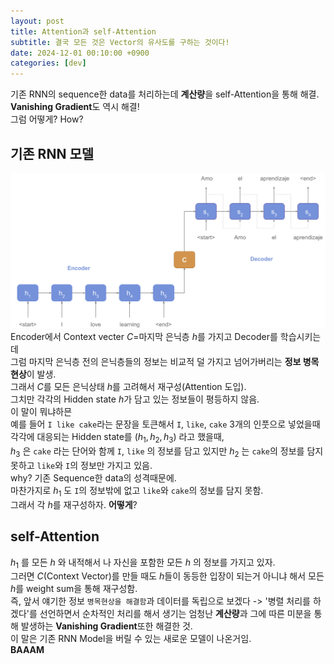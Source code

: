 ```yaml
---
layout: post
title: Attention과 self-Attention
subtitle: 결국 모든 것은 Vector의 유사도를 구하는 것이다!
date: 2024-12-01 00:10:00 +0900
categories: [dev]
---
```


기존 RNN의 sequence한 data를 처리하는데 **계산량**을 self-Attention을 통해 해결.  
**Vanishing Gradient**도 역시 해결!  
그럼 어떻게? How?  

## 기존 RNN 모델  
![RNN Model](/assets/images/Encoder_Decoder.png)  
Encoder에서 Context vecter $C$=마지막 은닉층 $h$를 가지고 Decoder를 학습시키는데  
그럼 마지막 은닉층 전의 은닉층들의 정보는 비교적 덜 가지고 넘어가버리는 **정보 병목 현상**이 발생.  
그래서 $C$를 모든 은닉상태 $h$를 고려해서 재구성(Attention 도입).  
그치만 각각의 Hidden state $h$가 담고 있는 정보들이 평등하지 않음.  
이 말이 뭐냐하믄  
예를 들어 `I like cake`라는 문장을 토큰해서 `I`, `like`, `cake` 3개의 인풋으로 넣었을때 각각에 대응되는 Hidden state를 $(h_1, h_2, h_3)$ 라고 했을때,  
$h_3$ 은 `cake` 라는 단어와 함께 `I`, `like` 의 정보를 담고 있지만 $h_2$ 는 `cake`의 정보를 담지 못하고 `like`와 `I`의 정보만 가지고 있음.  
why? 기존 Sequence한 data의 성격때문에.  
마찬가지로  $h_1$ 도 `I`의 정보밖에 없고 `like`와 `cake`의 정보를 담지 못함.  
그래서 각 $h$를 재구성하자. **어떻게**?  

## self-Attention
$h_1$ 를 모든 $h$ 와 내적해서 나 자신을 포함한 모든 $h$ 의 정보를 가지고 있자.  
그러면 $C$(Context Vector)를 만들 때도 $h$들이 동등한 입장이 되는거 아니냐 해서 모든 $h$를 weight sum을 통해 재구성함.  
즉, 앞서 얘기한 정보 `병목현상을 해결함`과 데이터를 독립으로 보겠다 -> '병렬 처리를 하겠다'를 선언하면서 순차적인 처리를 해서 생기는 엄청난 **계산량**과 그에 따른 미분을 통해 발생하는 **Vanishing Gradient**또한 해결한 것.  
이 말은 기존 RNN Model을 버릴 수 있는 새로운 모델이 나온거임.  
**BAAAM**
